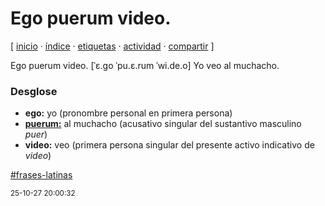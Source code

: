 # Ego puerum video.
[ [inicio](https://github.com/jucardus/jucardus.github.io/blob/main/index.md) · [índice](https://github.com/jucardus/jucardus.github.io/blob/main/indice.md) · [etiquetas](https://github.com/jucardus/jucardus.github.io/blob/main/etiquetas.md) · [actividad](https://github.com/jucardus/jucardus.github.io/blob/main/actividad.md) · [compartir](https://x.com/intent/tweet?text=Ego+puerum+video.+%E2%80%94+Frases+latinas%0A%0A%E2%86%92+https%3A%2F%2Fgithub.com%2Fjucardus%2Fjucardus.github.io%2Fblob%2Fmain%2Fe%2Fg%2Fo%2Fego-puerum-video.md%0A%0A%23frases_latinas_jucardus) ]

Ego puerum video. [ˈɛ.ɡo ˈpu.ɛ.rum ˈwi.de.o] Yo veo al muchacho.

### Desglose

* **ego:** yo (pronombre personal en primera persona)
* **[puerum:](https://github.com/jucardus/jucardus.github.io/blob/main/p/u/e/puer-m.md)** al muchacho (acusativo singular del sustantivo masculino _puer_)
* **video:** veo (primera persona singular del presente activo indicativo de _video_)

[#frases-latinas](https://github.com/jucardus/jucardus.github.io/blob/main/f/r/frases-latinas.md)

<sup>25-10-27 20:00:32</sup>
